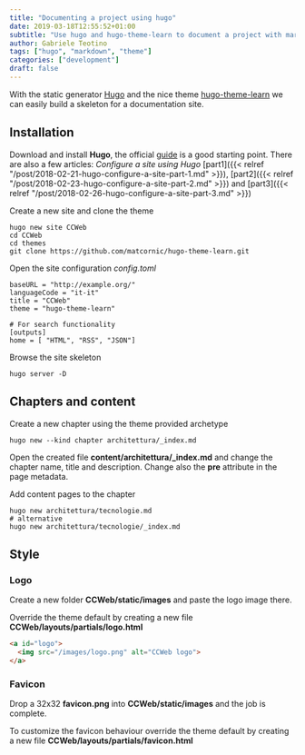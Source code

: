 ```yaml
---
title: "Documenting a project using hugo"
date: 2019-03-18T12:55:52+01:00
subtitle: "Use hugo and hugo-theme-learn to document a project with markdown"
author: Gabriele Teotino
tags: ["hugo", "markdown", "theme"]
categories: ["development"]
draft: false
---
```


With the static generator [Hugo](https://gohugo.io/) and the nice theme [hugo-theme-learn](https://github.com/matcornic/hugo-theme-learn) we can easily build a skeleton for a documentation site.

<!--more-->

## Installation

Download and install **Hugo**, the official [guide](https://gohugo.io/getting-started/installing/) is a good starting point. There are also a few articles: _Configure a site using Hugo_ [part1]({{< relref "/post/2018-02-21-hugo-configure-a-site-part-1.md" >}}), [part2]({{< relref "/post/2018-02-23-hugo-configure-a-site-part-2.md" >}}) and [part3]({{< relref "/post/2018-02-26-hugo-configure-a-site-part-3.md" >}})

Create a new site and clone the theme

```shell
hugo new site CCWeb
cd CCWeb
cd themes
git clone https://github.com/matcornic/hugo-theme-learn.git
```

Open the site configuration *config.toml*
```shell
baseURL = "http://example.org/"
languageCode = "it-it"
title = "CCWeb"
theme = "hugo-theme-learn"

# For search functionality
[outputs]
home = [ "HTML", "RSS", "JSON"]
```

Browse the site skeleton

```shell
hugo server -D
```

## Chapters and content

Create a new chapter using the theme provided archetype

```shell
hugo new --kind chapter architettura/_index.md
```

Open the created file **content/architettura/_index.md** and change the chapter name, title and description.
Change also the **pre** attribute in the page metadata.

Add content pages to the chapter

```shell
hugo new architettura/tecnologie.md
# alternative
hugo new architettura/tecnologie/_index.md
```

## Style

### Logo

Create a new folder **CCWeb/static/images** and paste the logo image there.

Override the theme default by creating a new file **CCWeb/layouts/partials/logo.html**

```html
<a id="logo">
  <img src="/images/logo.png" alt="CCWeb logo">
</a>
```

### Favicon

Drop a 32x32 **favicon.png** into **CCWeb/static/images** and the job is complete.

To customize the favicon behaviour override the theme default by creating a new file **CCWeb/layouts/partials/favicon.html**
